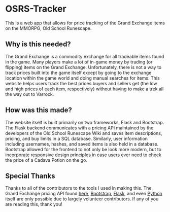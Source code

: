 # OSRS-Tracker
This is a web app that allows for price tracking of the Grand Exchange items on the MMORPG, Old School Runescape.

## Why is this needed?
The Grand Exchange is a commodity exchange for all tradeable items found in the game. Many players make a lot of in-game money by trading (or flipping) items on the Grand Exchange. Unfortunately, there is not a way to track prices built into the game itself except by going to the exchange location within the game world and doing manual searches for items. This website helps users track the best prices buyers and sellers get (the low and high prices of each item, respectively) without having to make a trek all the way out to Varrock.

## How was this made?
The website itself is built primarily on two frameworks, Flask and Bootstrap. The Flask backend communicates with a pricing API maintained by the developers of the Old School Runescape Wiki and saves item descriptions, pricing, and buy limits in a SQL database. Similarly, user information including usernames, hashes, and saved items is also held in a database. Bootstrap allowed for the frontend to not only be look more modern, but to incorporate responsive design principles in case users ever need to check the price of a Cadava Potion on the go.

## Special Thanks
Thanks to all of the contributors to the tools I used in making this. The Grand Exchange pricing API found <a href="https://oldschool.runescape.wiki/w/RuneScape:Real-time_Prices">here</a>, <a href="https://getbootstrap.com">Bootstrap</a>, <a href="https://flask.palletsprojects.com">Flask</a>, and even <a href="https://python.org">Python</a> itself are only possible due to largely volunteer contributors. If any of you are reading this, thank you!
